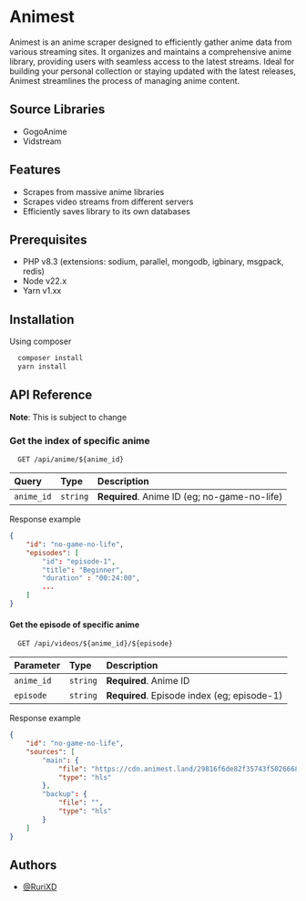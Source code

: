 
# Animest

Animest is an anime scraper designed to efficiently gather anime data from various streaming sites. It organizes and maintains a comprehensive anime library, providing users with seamless access to the latest streams. Ideal for building your personal collection or staying updated with the latest releases, Animest streamlines the process of managing anime content.

## Source Libraries

- GogoAnime
- Vidstream

## Features

- Scrapes from massive anime libraries
- Scrapes video streams from different servers
- Efficiently saves library to its own databases

## Prerequisites

- PHP v8.3 (extensions: sodium, parallel, mongodb, igbinary, msgpack, redis)
- Node v22.x
- Yarn v1.xx

## Installation

Using composer

```bash
  composer install
  yarn install
```

## API Reference

**Note**: This is subject to change

### Get the index of specific anime

```http
  GET /api/anime/${anime_id}
```

| Query       | Type     | Description                                  |
| :---------- | :------- | :------------------------------------------- |
| `anime_id` | `string` | **Required**. Anime ID (eg; no-game-no-life) |

Response example

```json
{
    "id": "no-game-no-life",
    "episodes": [
        "id": "episode-1",
        "title": "Beginner",
        "duration" : "00:24:00",
        ...
    ]
}
```

#### Get the episode of specific anime

```http
  GET /api/videos/${anime_id}/${episode}
```

| Parameter  | Type     | Description                                   |
| :--------- | :------- | :-------------------------------------------- |
| `anime_id` | `string` | **Required**. Anime ID                        |
| `episode`  | `string` | **Required**. Episode index (eg; episode-1)   |

Response example

```json
{
    "id": "no-game-no-life",
    "sources": [
        "main": {
            "file": "https://cdn.animest.land/29816f6de82f35743f50266687d05f28/ep.1.1712333060.m3u8",
            "type": "hls"
        },
        "backup": {
            "file": "",
            "type": "hls"
        }
    ]
}
```

## Authors

- [@RuriXD](https://github.com/RuriXD)
